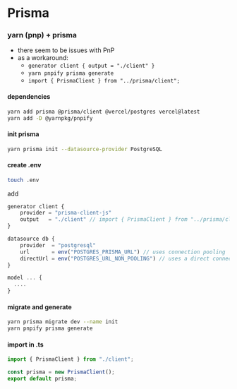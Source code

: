 # Prisma

### yarn (pnp) + prisma
- there seem to be issues with PnP
- as a workaround: 
  - `generator client { output = "./client" }`
  - `yarn pnpify prisma generate`
  - `import { PrismaClient } from "../prisma/client";`

#### dependencies
```bash
yarn add prisma @prisma/client @vercel/postgres vercel@latest
yarn add -D @yarnpkg/pnpify
```

#### init prisma
```bash
yarn prisma init --datasource-provider PostgreSQL
```

#### create .env
```bash
touch .env
```
add
```typescript
generator client {
    provider = "prisma-client-js"
    output   = "./client" // import { PrismaClient } from "../prisma/client";
}

datasource db {
    provider  = "postgresql"
    url       = env("POSTGRES_PRISMA_URL") // uses connection pooling
    directUrl = env("POSTGRES_URL_NON_POOLING") // uses a direct connection
} 

model ... {
  ....
}
```

#### migrate and generate
```bash
yarn prisma migrate dev --name init
yarn pnpify prisma generate
```

#### import in .ts
```typescript
import { PrismaClient } from "./client";

const prisma = new PrismaClient();
export default prisma;
```